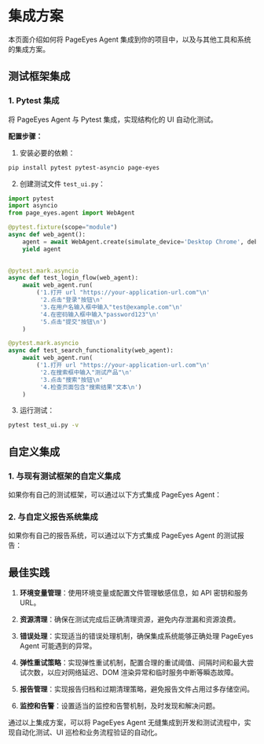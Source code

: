 # 集成方案

本页面介绍如何将 PageEyes Agent 集成到你的项目中，以及与其他工具和系统的集成方案。

## 测试框架集成

### 1. Pytest 集成

将 PageEyes Agent 与 Pytest 集成，实现结构化的 UI 自动化测试。

**配置步骤：**

1. 安装必要的依赖：

```bash
pip install pytest pytest-asyncio page-eyes
```

2. 创建测试文件 `test_ui.py`：

```python
import pytest
import asyncio
from page_eyes.agent import WebAgent

@pytest.fixture(scope="module")
async def web_agent():
    agent = await WebAgent.create(simulate_device='Desktop Chrome', debug=True)
    yield agent
    

@pytest.mark.asyncio
async def test_login_flow(web_agent):
    await web_agent.run(
        ('1.打开 url "https://your-application-url.com"\n'
         '2.点击"登录"按钮\n'
         '3.在用户名输入框中输入"test@example.com"\n'
         '4.在密码输入框中输入"password123"\n'
         '5.点击"提交"按钮\n')
    )

@pytest.mark.asyncio
async def test_search_functionality(web_agent):
    await web_agent.run(
        ('1.打开 url "https://your-application-url.com"\n'
         '2.在搜索框中输入"测试产品"\n'
         '3.点击"搜索"按钮\n'
         '4.检查页面包含"搜索结果"文本\n')
    )

```

3. 运行测试：

```bash
pytest test_ui.py -v
```


## 自定义集成

### 1. 与现有测试框架的自定义集成

如果你有自己的测试框架，可以通过以下方式集成 PageEyes Agent：


### 2. 与自定义报告系统集成

如果你有自己的报告系统，可以通过以下方式集成 PageEyes Agent 的测试报告：


## 最佳实践

1. **环境变量管理**：使用环境变量或配置文件管理敏感信息，如 API 密钥和服务 URL。

2. **资源清理**：确保在测试完成后正确清理资源，避免内存泄漏和资源浪费。

3. **错误处理**：实现适当的错误处理机制，确保集成系统能够正确处理 PageEyes Agent 可能遇到的异常。

4. **弹性重试策略**：实现弹性重试机制，配置合理的重试阈值、间隔时间和最大尝试次数，以应对网络延迟、DOM 渲染异常和临时服务中断等瞬态故障。

5. **报告管理**：实现报告归档和过期清理策略，避免报告文件占用过多存储空间。

6. **监控和告警**：设置适当的监控和告警机制，及时发现和解决问题。


通过以上集成方案，可以将 PageEyes Agent 无缝集成到开发和测试流程中，实现自动化测试、UI 巡检和业务流程验证的自动化。